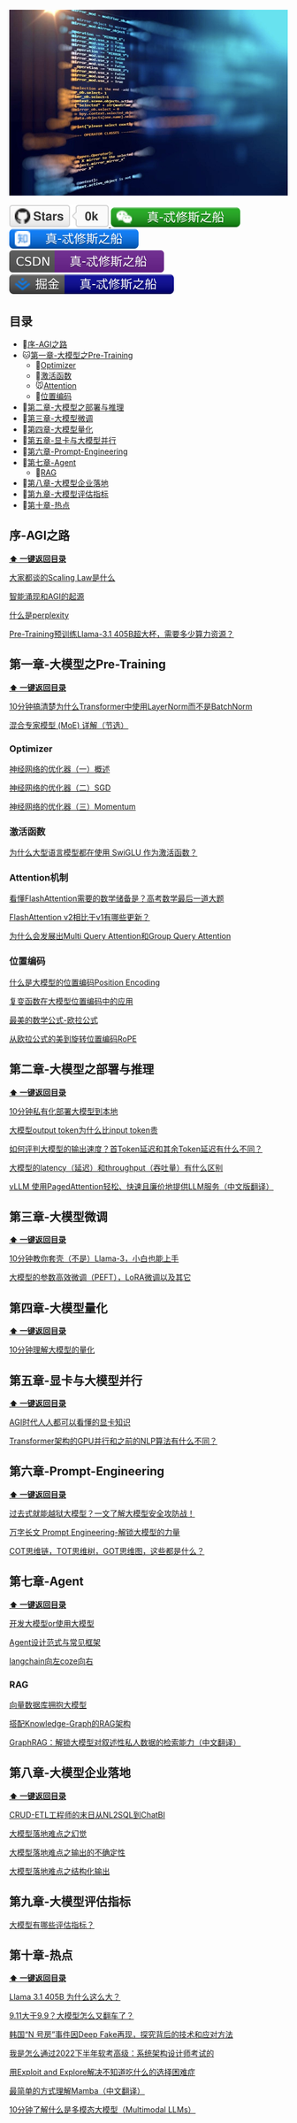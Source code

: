 <p align="center">
  <img src="pic/common/pr/banner.jpg" >
</p>

<p> 
<a href="https://github.com/luhengshiwo/LLMForEverybody/stargazers">
<img src="pic/common/svg/github.svg" > </a>
<a href="https://mp.weixin.qq.com/s/cV6v7yGmwYa2WwNDZjLPiQ"> <img src="pic/common/svg/wechat.svg" > </a>
<a href="https://www.zhihu.com/people/luhengshiwo"> <img src="pic/common/svg/zhihu.svg"> </a>
<a href="https://blog.csdn.net/qq_25295605?spm=1011.2415.3001.5343"> <img src="pic/common/svg/csdn.svg"> </a>
<a href="https://juejin.cn/user/3824524390049531"> <img src="pic/common/svg/juejin.svg"> </a>
</p> 

## 目录

- 🐳[序-AGI之路](#序-AGI之路)
- 🐱[第一章-大模型之Pre-Training](#第一章-大模型之Pre-Training)
  - 🐹[Optimizer](#Optimizer)
  - 🐰[激活函数](#激活函数)
  - 🐭[Attention](#Attention机制)
  - 🐯[位置编码](#位置编码)
- 🐶[第二章-大模型之部署与推理](#第二章-大模型之部署与推理)
- 🐯[第三章-大模型微调](#第三章-大模型微调)
- 🐻[第四章-大模型量化](#第四章-大模型量化)
- 🐼[第五章-显卡与大模型并行](#第五章-显卡与大模型并行)
- 🐨[第六章-Prompt-Engineering](#第六章-Prompt-Engineering)
- 🦁[第七章-Agent](#第七章-Agent)
  - 🐷[RAG](#RAG)
- 🐘[第八章-大模型企业落地](#第八章-大模型企业落地)
- 🐰[第九章-大模型评估指标](#第九章-大模型评估指标)
- 🐷[第十章-热点](#第十章-热点)

## 序-AGI之路

**[⬆ 一键返回目录](#目录)** 

[大家都谈的Scaling Law是什么](<00-序-AGI之路/大家都谈的Scaling Law是什么.md>)

[智能涌现和AGI的起源](00-序-AGI之路/智能涌现和AGI的起源.md)

[什么是perplexity](https://mp.weixin.qq.com/s?__biz=MzkyOTY4Mjc4MQ==&mid=2247483766&idx=1&sn=56563281557b6f58feacb935eb6a872a&chksm=c2048544f5730c52cf2bf4c9ed60ac0a21793bacdddc4d63b481d4aa887bc6a838fecf0b6cc7&token=607452854&lang=zh_CN#rd)

[Pre-Training预训练Llama-3.1 405B超大杯，需要多少算力资源？](https://mp.weixin.qq.com/s?__biz=MzkyOTY4Mjc4MQ==&mid=2247483839&idx=1&sn=3f35dfe8ed2c87bf4c0b4ac7bfa3e6a9&chksm=c204858df5730c9b8a152a0330dee0183467a063c25aadd0da7cc47d9d5b2f97347fab22708d&token=607452854&lang=zh_CN#rd)

## 第一章-大模型之Pre-Training

**[⬆ 一键返回目录](#目录)** 

[10分钟搞清楚为什么Transformer中使用LayerNorm而不是BatchNorm](01-第一章-预训练/10分钟搞清楚为什么Transformer中使用LayerNorm而不是BatchNorm.md)

[混合专家模型 (MoE) 详解（节选）](<01-第一章-预训练/混合专家模型 (MoE) 详解（节选）.md>)

### Optimizer

[神经网络的优化器（一）概述](01-第一章-预训练/神经网络的优化器（一）概述.md)

[神经网络的优化器（二）SGD](01-第一章-预训练/神经网络的优化器（二）SGD.md)

[神经网络的优化器（三）Momentum](01-第一章-预训练/神经网络的优化器（三）Momentum.md)

### 激活函数

[为什么大型语言模型都在使用 SwiGLU 作为激活函数？](<01-第一章-预训练/为什么大型语言模型都在使用 SwiGLU 作为激活函数？.md>)

### Attention机制

[看懂FlashAttention需要的数学储备是？高考数学最后一道大题](01-第一章-预训练/看懂FlashAttention需要的数学储备是？高考数学最后一道大题！.md)

[FlashAttention v2相比于v1有哪些更新？](<01-第一章-预训练/FlashAttention v2相比于v1有哪些更新？.md>)

[为什么会发展出Multi Query Attention和Group Query Attention](<01-第一章-预训练/为什么会发展出Multi Query Attention和Group Query Attention.md>)


### 位置编码

[什么是大模型的位置编码Position Encoding](<01-第一章-预训练/什么是大模型的位置编码Position Encoding.md>)

[复变函数在大模型位置编码中的应用](01-第一章-预训练/复变函数在大模型位置编码中的应用.md)

[最美的数学公式-欧拉公式](01-第一章-预训练/最美的数学公式-欧拉公式.md)

[从欧拉公式的美到旋转位置编码RoPE](01-第一章-预训练/从欧拉公式的美到旋转位置编码RoPE.md)

## 第二章-大模型之部署与推理

**[⬆ 一键返回目录](#目录)**

[10分钟私有化部署大模型到本地](02-第二章-部署与推理/10分钟私有化部署大模型到本地.md)

[大模型output token为什么比input token贵](<02-第二章-部署与推理/大模型output token为什么比input token贵？.md>)

[如何评判大模型的输出速度？首Token延迟和其余Token延迟有什么不同？](02-第二章-部署与推理/如何评判大模型的输出速度？首Token延迟和其余Token延迟有什么不同？.md)

[大模型的latency（延迟）和throughput（吞吐量）有什么区别](02-第二章-部署与推理/大模型的latency（延迟）和throughput（吞吐量）有什么区别.md)

[vLLM 使用PagedAttention轻松、快速且廉价地提供LLM服务（中文版翻译）](<02-第二章-部署与推理/vLLM 使用PagedAttention轻松、快速且廉价地提供LLM服务（中文版翻译）.md>)

## 第三章-大模型微调

**[⬆ 一键返回目录](#目录)**

[10分钟教你套壳（不是）Llama-3，小白也能上手](https://mp.weixin.qq.com/s?__biz=MzkyOTY4Mjc4MQ==&mid=2247483895&idx=1&sn=72e9ca9874aeb4fd51a076c14341242f&chksm=c20485c5f5730cd38f43cf32cc851ade15286d5bd14c8107906449f8c52db9d3bfd72cfc40c8&token=607452854&lang=zh_CN#rd)

[大模型的参数高效微调（PEFT），LoRA微调以及其它](03-第三章-微调/大模型的参数高效微调（PEFT），LoRA微调以及其它.md)

## 第四章-大模型量化

**[⬆ 一键返回目录](#目录)**

[10分钟理解大模型的量化](04-第四章-量化/10分钟理解大模型的量化.md)

## 第五章-显卡与大模型并行

**[⬆ 一键返回目录](#目录)**

[AGI时代人人都可以看懂的显卡知识](https://mp.weixin.qq.com/s?__biz=MzkyOTY4Mjc4MQ==&mid=2247484001&idx=1&sn=5a178a9006cc308f2e84b5a0db6994ff&chksm=c2048653f5730f45b3b08af03023aee24969d89ad5586e4e25c68b09393bf5a8abfd9670a6f3&token=607452854&lang=zh_CN#rd)

[Transformer架构的GPU并行和之前的NLP算法有什么不同？](05-第五章-显卡与并行/Transformer架构的GPU并行和之前的NLP算法有什么不同？.md)

## 第六章-Prompt-Engineering

**[⬆ 一键返回目录](#目录)**

[过去式就能越狱大模型？一文了解大模型安全攻防战！](<06-第六章-Prompt Engineering/assest/过去式就能越狱大模型？一文了解大模型安全攻防战！.md>)

[万字长文 Prompt Engineering-解锁大模型的力量](<06-第六章-Prompt Engineering/assest/万字长文 Prompt Engineering-解锁大模型的力量.md>)

[COT思维链，TOT思维树，GOT思维图，这些都是什么？](<06-第六章-Prompt Engineering/assest/COT思维链，TOT思维树，GOT思维图，这些都是什么？.md>)

## 第七章-Agent

**[⬆ 一键返回目录](#目录)**

[开发大模型or使用大模型](07-第七章-Agent/开发大模型or使用大模型.md)

[Agent设计范式与常见框架](07-第七章-Agent/Agent设计范式与常见框架.md)

[langchain向左coze向右](07-第七章-Agent/langchain向左coze向右.md)

### RAG

[向量数据库拥抱大模型](07-第七章-Agent/向量数据库拥抱大模型.md)

[搭配Knowledge-Graph的RAG架构](<07-第七章-Agent/搭配Knowledge Graph的RAG架构.md>)

[GraphRAG：解锁大模型对叙述性私人数据的检索能力（中文翻译）](<07-第七章-Agent/GraphRAG 解锁大模型对叙述性私人数据的检索能力（中文翻译）.md>)

## 第八章-大模型企业落地

**[⬆ 一键返回目录](#目录)**

[CRUD-ETL工程师的末日从NL2SQL到ChatBI](08-第八章-大模型企业落地/CRUDETL工程师的末日从NL2SQL到ChatBI.md)

[大模型落地难点之幻觉](08-第八章-大模型企业落地/大模型落地难点之幻觉.md)

[大模型落地难点之输出的不确定性](08-第八章-大模型企业落地/大模型落地难点之输出的不确定性.md)

[大模型落地难点之结构化输出](08-第八章-大模型企业落地/大模型落地难点之结构化输出.md)

## 第九章-大模型评估指标

[大模型有哪些评估指标？](09-第九章-评估指标/大模型有哪些评估指标？.md)

## 第十章-热点

**[⬆ 一键返回目录](#目录)**

[Llama 3.1 405B 为什么这么大？](https://mp.weixin.qq.com/s?__biz=MzkyOTY4Mjc4MQ==&mid=2247483782&idx=1&sn=3a14a0cde14eb6643beaeb5b472ffa26&chksm=c20485b4f5730ca2d7b002a29e617a75c08d004a1b3da891ab352cbe31ca37541a546e29abc7&token=607452854&lang=zh_CN#rd)

[9.11大于9.9？大模型怎么又翻车了？](https://mp.weixin.qq.com/s?__biz=MzkyOTY4Mjc4MQ==&mid=2247483800&idx=1&sn=48b326352c37d686f7f46ee5df9f00b4&chksm=c20485aaf5730cbca8f0dfcb9746830229b8f07eec092e0e124bc558d1073ee32e3f55716221&token=607452854&lang=zh_CN#rd)

[韩国“N 号房”事件因Deep Fake再现，探究背后的技术和应对方法](<10-第十章-热点/韩国“N 号房”事件因Deep Fake再现，探究背后的技术和应对方法.md>)

[我是怎么通过2022下半年软考高级：系统架构设计师考试的](10-第十章-热点/我是怎么通过2022下半年软考高级：系统架构设计师考试的.md)

[用Exploit and Explore解决不知道吃什么的选择困难症](<10-第十章-热点/用Exploit and Explore解决不知道吃什么的选择困难症.md>)

[最简单的方式理解Mamba（中文翻译）](10-第十章-热点/最简单的方式理解Mamba（中文翻译）.md)

[10分钟了解什么是多模态大模型（Multimodal LLMs）](<10-第十章-热点/10分钟了解什么是多模态大模型（Multimodal LLMs）.md>)

